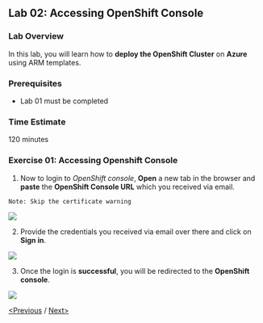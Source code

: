 ## Lab 02: Accessing OpenShift Console

 
### Lab Overview
In this lab, you will learn how to **deploy the OpenShift Cluster** on **Azure** using ARM templates.
### Prerequisites
*	Lab 01 must be completed

### Time Estimate
120 minutes

### Exercise 01: Accessing Openshift Console

1.	Now to login to *OpenShift console*, **Open** a new tab in the browser and **paste** the **OpenShift Console URL** which you received via email.
```
Note: Skip the certificate warning
```
<img src="../images/67openshift_console.jpg"/>

2.	 Provide the credentials you received via email over there and click on **Sign in**.
<img src="../images/68sign_in.jpg"/>

3.	Once the login is **successful**, you will be redirected to the **OpenShift console**.
<img src="../images/69openshift_cp.jpg"/>

[<Previous](/docs/Lab%2001:%20Introduction-to-Azure-Portal.md) /
[Next>](/docs/Lab%2003:%20Deploying-workload-on-Openshift.md)
